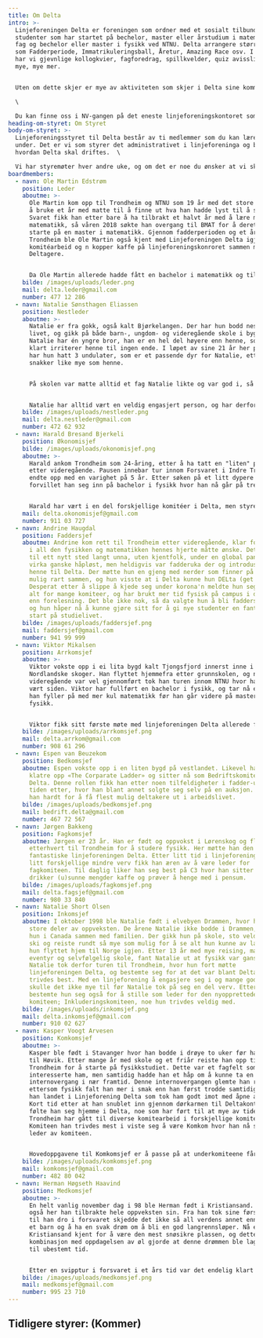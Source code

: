 ```yaml
---
title: Om Delta
intro: >-
  Linjeforeningen Delta er foreningen som ordner med et sosialt tilbund for alle
  studenter som har startet på bechelor, master eller årstudium i matematiske
  fag og bechelor eller master i fysikk ved NTNU. Delta arrangere større ting
  som Fadderperiode, Immatrikuleringsball, Åretur, Amazing Race osv. I tillegg
  har vi gjevnlige kollogkvier, fagforedrag, spillkvelder, quiz avisslipp og
  mye, mye mer. 


  Uten om dette skjer er mye av aktiviteten som skjer i Delta sine kommiteer. Her kan man gjøre alt fra å skrive avis, være bak kulissene på linjeforeningens største arrangementer eller lære seg å brygge. Hvem er det som kan være med på dette? Spør du kanskje. Svaret på det er: alle. For det viktigste er jo å Delta! \

  \

  Du kan finne oss i NV-gangen på det eneste linjeforeningskontoret som alltid er åpent. Kom innom og ta det ***n*** gratis kopper kaffe og slå av en pra da vell!
heading-om-styret: Om Styret
body-om-styret: >-
  Linjeforeningsstyret til Delta består av ti medlemmer som du kan lære mer om
  under. Det er vi som styrer det administrativet i linjeforeninga og bestemer
  hvordan Delta skal driftes.  \

  Vi har styremøter hver andre uke, og om det er noe du ønsker at vi skal ta opp så er det bare å sende en av oss en melding, eller send en mail til: [delta@delta.org.ntnu.no](delta@delta.org.ntnu.no)
boardmembers:
  - navn: Ole Martin Edstrøm
    position: Leder
    aboutme: >-
      Ole Martin kom opp til Trondheim og NTNU som 19 år med det store målet om
      å bruke et år med matte til å finne ut hva han hadde lyst til å studere.
      Svaret fikk han etter bare å ha tilbrakt et halvt år med å lære mye kul ny
      matematikk, så våren 2018 søkte han overgang til BMAT for å deretter
      starte på en master i matematikk. Gjennom fadderperioden og et år i
      Trondheim ble Ole Martin også kjent med Linjeforeningen Delta igjennom
      komitéarbeid og n kopper kaffe på linjeforeningskonroret sammen med andre
      Deltagere. 


      Da Ole Martin allerede hadde fått en bachelor i matematikk og tilbrakt to år i linjeforeningsstyret, bestemte han seg for å ta en ny bachelor, denne gangen i styrearbeid. Med dette stilte han nå øverst i årets fantastiske styre som skal dra Delta til nye høyder i 2021.
    bilde: /images/uploads/leder.png
    mail: delta.leder@gmail.com
    number: 477 12 286
  - navn: Natalie Sønsthagen Eliassen
    position: Nestleder
    aboutme: >-
      Natalie er fra gokk, også kalt Bjørkelangen. Der har hun bodd nesten hele
      livet, og gikk på både barn-, ungdom- og videregående skole i bygda.
      Natalie har én yngre bror, han er en hel del høyere enn henne, som så
      klart irriterer henne til ingen ende. I løpet av sine 21 år her på jorden
      har hun hatt 3 undulater, som er et passende dyr for Natalie, ettersom de
      snakker like mye som henne.  


      På skolen var matte alltid et fag Natalie likte og var god i, så mye at hun til og med hadde kallenavnene Matte og Matematikk en liten periode. Det var derfor tydelig at realfag var retningen for henne, og Natalie endte derfor opp med å ta en bachelor i fysikk her i Trondheim. Etter nå å ha fullført graden går veien forhåpentligvis videre til bioteknologi, for enda mer realfag.  


      Natalie har alltid vært en veldig engasjert person, og har derfor hatt verv siden barneskolen. Det stoppet så klart ikke når hun flyttet til Trondheim, ettersom Delta åpnet henne med åpne armer. Hun startet i femtegir, og har ikke roet ned siden. Etter to år i styret som faddersjef og medkomsjef, bestemte Natalie seg for å bli en potet, og sitter derfor nå som nestleder. I dette vervet ønsker hun å hjelpe de andre i Styret og Delta med jobben de gjør, og ellers bare passe på at leder har alt under kontroll.
    bilde: /images/uploads/nestleder.png
    mail: delta.nestleder@gmail.com
    number: 472 62 932
  - navn: Harald Bresand Bjerkeli
    position: Økonomisjef
    bilde: /images/uploads/okonomisjef.png
    aboutme: >-
      Harald ankom Trondheim som 24-åring, etter å ha tatt en "liten" pause
      etter videregående. Pausen innebar tur innom Forsvaret i Indre Troms som
      endte opp med en varighet på 5 år. Etter søken på et litt dypere kunnskap,
      forvillet han seg inn på bachelor i fysikk hvor han nå går på tredjeåret. 


      Harald har vært i en del forskjellige komitéer i Delta, men styrer for øyeblikket økonomien i linjeforeningen. Det er veldig spennende og ganske innviklet arbeid, som er veldig givende å holde på med.
    mail: delta.okonomisjef@gmail.com
    number: 911 03 727
  - navn: Andrine Haugdal
    position: Faddersjef
    aboutme: Andrine kom rett til Trondheim etter videregående, klar for å dykke ned
      i all den fysikken og matematikken hennes hjerte måtte ønske. Det å flytte
      til ett nytt sted langt unna, uten kjentfolk, under en global pandemi
      virka ganske håpløst, men heldigvis var fadderuka der og introduserte
      henne til Delta. Der møtte hun en gjeng med nerder som finner på alt slags
      mulig rart sammen, og hun visste at i Delta kunne hun DELta (get it?).
      Desperat etter å slippe å kjede seg under korona'n meldte hun seg opp i
      alt for mange komiteer, og har brukt mer tid fysisk på campus i deltamøter
      enn forelesning. Det ble ikke nok, så da valgte hun å bli faddersjef også,
      og hun håper nå å kunne gjøre sitt for å gi nye studenter en fantastisk
      start på studielivet.
    bilde: /images/uploads/faddersjef.png
    mail: faddersjef@gmail.com
    number: 941 99 999
  - navn: Viktor Mikalsen
    position: Arrkomsjef
    aboutme: >-
      Viktor vokste opp i ei lita bygd kalt Tjongsfjord innerst inne i de
      Nordlandske skoger. Han flyttet hjemmefra etter grunnskolen, og når
      videregående var vel gjennomført tok han turen innom NTNU hvor han har
      vært siden. Viktor har fullført en bachelor i fysikk, og tar nå et år hvor
      han fyller på med mer kul matematikk før han går videre på master i
      fysikk. 


      Viktor fikk sitt første møte med linjeforeningen Delta allerede før fadderperioden hadde startet. Han vandret rundt på campus for å orientere seg litt, og snublet plutselig inn over dørstokken til Delta-kontoret som han enda ikke har klart å komme seg ut av, til karakterkortets store skrekk. Viktor har siden han startet i Delta innehatt mange forskjellige verv, og høsten 2020 bestemte han seg for å stille til Deltastyret hvor han nå sitter som Arrkomsjef.
    bilde: /images/uploads/arrkomsjef.png
    mail: delta.arrkom@gmail.com
    number: 908 61 296
  - navn: Espen van Beuzekom
    position: Bedkomsjef
    aboutme: Espen vokste opp i en liten bygd på vestlandet. Likevel har han klart å
      klatre opp «The Corparate Ladder» og sitter nå som Bedriftskomitesjef i
      Delta. Denne rollen fikk han etter noen tilfeldigheter i fadder-uka og
      tiden etter, hvor han blant annet solgte seg selv på en auksjon. Nå jobber
      han hardt for å få flest mulig deltakere ut i arbeidslivet.
    bilde: /images/uploads/bedkomsjef.png
    mail: bedrift.delta@gmail.com
    number: 467 72 567
  - navn: Jørgen Bakkeng
    position: Fagkomsjef
    aboutme: Jørgen er 23 år. Han er født og oppvokst i Lørenskog og flyttet
      etterhvert til Trondheim for å studere fysikk. Her møtte han den
      fantastiske linjeforeningen Delta. Etter litt tid i linjeforeningen med
      litt forskjellige mindre verv fikk han æren av å være leder for
      fagkomiteen. Til daglig liker han seg best på C3 hvor han sitter og
      drikker (u)sunne mengder kaffe og prøver å henge med i pensum.
    bilde: /images/uploads/fagkomsjef.png
    mail: delta.fagsjef@gmail.com
    number: 980 33 840
  - navn: Natalie Short Olsen
    position: Inkomsjef
    aboutme: I oktober 1998 ble Natalie født i elvebyen Drammen, hvor hun bodde
      store deler av oppveksten. De årene Natalie ikke bodde i Drammen, bodde
      hun i Canada sammen med familien. Der gikk hun på skole, sto veldig mye på
      ski og reiste rundt så mye som mulig for å se alt hun kunne av landet før
      hun flyttet hjem til Norge igjen. Etter 13 år med mye reising, mange
      eventyr og selvfølgelig skole, fant Natalie ut at fysikk var ganske kult.
      Natalie tok derfor turen til Trondheim, hvor hun fort møtte
      linjeforeningen Delta, og bestemte seg for at det var blant Deltagere hun
      trivdes best. Med en linjeforening å engasjere seg i og mange gode venner
      skulle det ikke mye til før Natalie tok på seg en del verv. Etter hvert
      bestemte hun seg også for å stille som leder for den nyopprettede
      komiteen; Inkluderingskomiteen, noe hun trivdes veldig med.
    bilde: /images/uploads/inkomsjef.png
    mail: delta.inkomsjef@gmail.com
    number: 910 02 627
  - navn: Kasper Voogt Arvesen
    position: Komkomsjef
    aboutme: >-
      Kasper ble født i Stavanger hvor han bodde i drøye to uker før han flyttet
      til Høvik. Etter mange år med skole og et friår reiste han opp til
      Trondheim for å starte på fysikkstudiet. Dette var et fagfelt som
      interesserte ham, men samtidig hadde han et håp om å kunne ta en
      internovergang i nær framtid. Denne internovergangen glemte han raskt
      ettersom fysikk falt han mer i smak enn han først trodde samtidig som at
      han landet i Linjeforening Delta som tok ham godt imot med åpne armer.
      Kort tid etter at han snublet inn gjennom dørkarmen til Deltakontoret
      følte han seg hjemme i Delta, noe som har ført til at mye av tiden hans i
      Trondheim har gått til diverse komitearbeid i forskjellige komiteer.
      Komiteen han trivdes mest i viste seg å være Komkom hvor han nå sitter som
      leder av komiteen. 


      Hovedoppgavene til Komkomsjef er å passe på at underkomiteene får den støtten de trenger for å opprettholde deres vanlige drift samt å styre med fellesarealene til linjeforeningen. Dersom man trenger å få tak i Kasper i løpet av en studiehverdag er nok kontoret det første stedet du burde lete på ettersom han mener dette er et av de beste stedene å tilbringe tid.
    bilde: /images/uploads/komkomsjef.png
    mail: komkomsjef@gmail.com
    number: 482 80 042
  - navn: Herman Høgseth Haavind
    position: Medkomsjef
    aboutme: >-
      En helt vanlig november dag i 98 ble Herman født i Kristiansand. Det var
      også her han tilbrakte hele oppveksten sin. Fra han tok sine første skritt
      til han dro i forsvaret skjedde det ikke så all verdens annet enn å være
      et barn og å ha en svak drøm om å bli en god langrennsløper. Nå er ikke
      Kristiansand kjent for å være den mest snøsikre plassen, og dette i
      kombinasjon med oppdagelsen av øl gjorde at denne drømmen ble lagt på is
      til ubestemt tid. 


      Etter en svipptur i forsvaret i et års tid var det endelig klart for å studere hvor han endte opp med å velge fysikk. Han ble godt tatt imot av linjeforeningen Delta, så godt faktisk at han valgte å engasjere seg og sitter nå som medkomsjef hvor han prøver å styre hele mediakomiteen til Delta.
    bilde: /images/uploads/medkomsjef.png
    mail: medkomsjef@gmail.com
    number: 995 23 710
---
```

## Tidligere styrer: (Kommer)